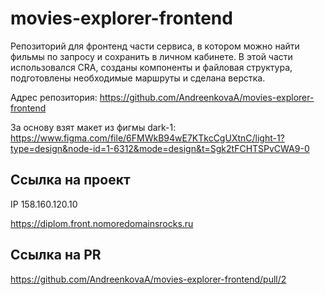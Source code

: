 # movies-explorer-frontend

Репозиторий для фронтенд части сервиса, в котором можно найти фильмы по запросу и сохранить в личном кабинете.
В этой части использовался CRA, созданы компоненты и файловая структура, подготовлены необходимые маршруты и сделана верстка.

Адрес репозитория: https://github.com/AndreenkovaA/movies-explorer-frontend

За основу взят макет из фигмы dark-1:
https://www.figma.com/file/6FMWkB94wE7KTkcCgUXtnC/light-1?type=design&node-id=1-6312&mode=design&t=Sgk2tFCHTSPvCWA9-0

## Ссылка на проект

IP 158.160.120.10

https://diplom.front.nomoredomainsrocks.ru

## Ссылка на PR

https://github.com/AndreenkovaA/movies-explorer-frontend/pull/2
